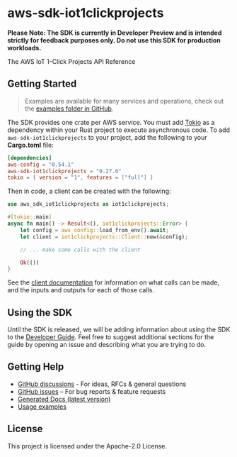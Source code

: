 # aws-sdk-iot1clickprojects

**Please Note: The SDK is currently in Developer Preview and is intended strictly for
feedback purposes only. Do not use this SDK for production workloads.**

The AWS IoT 1-Click Projects API Reference

## Getting Started

> Examples are available for many services and operations, check out the
> [examples folder in GitHub](https://github.com/awslabs/aws-sdk-rust/tree/main/examples).

The SDK provides one crate per AWS service. You must add [Tokio](https://crates.io/crates/tokio)
as a dependency within your Rust project to execute asynchronous code. To add `aws-sdk-iot1clickprojects` to
your project, add the following to your **Cargo.toml** file:

```toml
[dependencies]
aws-config = "0.54.1"
aws-sdk-iot1clickprojects = "0.27.0"
tokio = { version = "1", features = ["full"] }
```

Then in code, a client can be created with the following:

```rust
use aws_sdk_iot1clickprojects as iot1clickprojects;

#[tokio::main]
async fn main() -> Result<(), iot1clickprojects::Error> {
    let config = aws_config::load_from_env().await;
    let client = iot1clickprojects::Client::new(&config);

    // ... make some calls with the client

    Ok(())
}
```

See the [client documentation](https://docs.rs/aws-sdk-iot1clickprojects/latest/aws_sdk_iot1clickprojects/client/struct.Client.html)
for information on what calls can be made, and the inputs and outputs for each of those calls.

## Using the SDK

Until the SDK is released, we will be adding information about using the SDK to the
[Developer Guide](https://docs.aws.amazon.com/sdk-for-rust/latest/dg/welcome.html). Feel free to suggest
additional sections for the guide by opening an issue and describing what you are trying to do.

## Getting Help

* [GitHub discussions](https://github.com/awslabs/aws-sdk-rust/discussions) - For ideas, RFCs & general questions
* [GitHub issues](https://github.com/awslabs/aws-sdk-rust/issues/new/choose) – For bug reports & feature requests
* [Generated Docs (latest version)](https://awslabs.github.io/aws-sdk-rust/)
* [Usage examples](https://github.com/awslabs/aws-sdk-rust/tree/main/examples)

## License

This project is licensed under the Apache-2.0 License.

